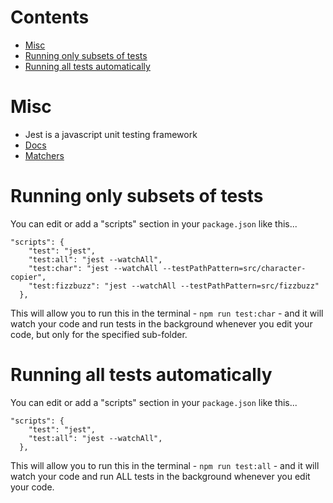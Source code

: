 # Contents

- [Misc](#misc)
- [Running only subsets of tests](#running-only-subsets-of-tests)
- [Running all tests automatically](#running-all-tests-automatically)

# Misc

- Jest is a javascript unit testing framework
- [Docs](https://jestjs.io/docs)
- [Matchers](https://jestjs.io/docs/using-matchers)

# Running only subsets of tests

You can edit or add a "scripts" section in your `package.json` like this...

```
"scripts": {
    "test": "jest",
    "test:all": "jest --watchAll",
    "test:char": "jest --watchAll --testPathPattern=src/character-copier",
    "test:fizzbuzz": "jest --watchAll --testPathPattern=src/fizzbuzz"
  },
```

This will allow you to run this in the terminal - `npm run test:char` - and it will watch your code and run tests in the background whenever you edit your code, but only for the specified sub-folder.

# Running all tests automatically

You can edit or add a "scripts" section in your `package.json` like this...

```
"scripts": {
    "test": "jest",
    "test:all": "jest --watchAll",
  },
```

This will allow you to run this in the terminal - `npm run test:all` - and it will watch your code and run ALL tests in the background whenever you edit your code.